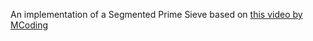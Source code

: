 An implementation of a Segmented Prime Sieve based on
[this video by MCoding](https://youtu.be/xwM8PGBYazM?si=nHdzuqsDRAGfJfU1)